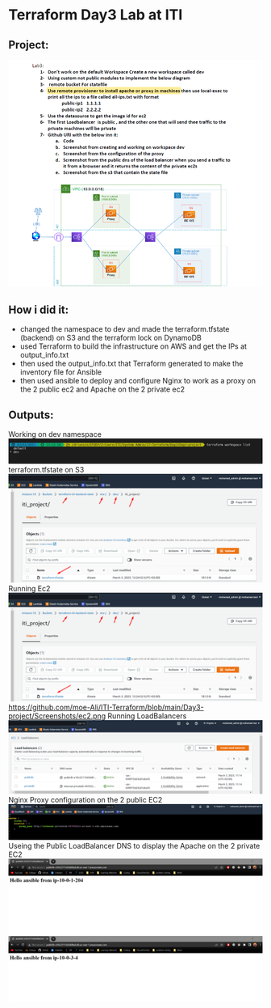 # Terraform Day3 Lab at ITI 

## Project:
![Lab](https://github.com/moe-Ali/ITI-Terraform/blob/main/Day3-project/Screenshots/Lab.png)

## How i did it:
- changed the namespace to dev and made the terraform.tfstate (backend) on S3 and the terraform lock on DynamoDB
- used Terraform to build the infrastructure on AWS and get the IPs at output_info.txt
- then used the output_info.txt that Terraform generated to make the inventory file for Ansible
- then used ansible to deploy and configure Nginx to work as a proxy on the 2 public ec2 and Apache on the 2 private ec2

## Outputs:
Working on dev namespace
![namespace](https://github.com/moe-Ali/ITI-Terraform/blob/main/Day3-project/Screenshots/namespace.png)
terraform.tfstate on S3
![S3](https://github.com/moe-Ali/ITI-Terraform/blob/main/Day3-project/Screenshots/s3_tfstate.png)
Running Ec2
![EC2](https://github.com/moe-Ali/ITI-Terraform/blob/main/Day3-project/Screenshots/s3_tfstate.png)
https://github.com/moe-Ali/ITI-Terraform/blob/main/Day3-project/Screenshots/ec2.png
Running LoadBalancers
![LB](https://github.com/moe-Ali/ITI-Terraform/blob/main/Day3-project/Screenshots/LB.png)
Nginx Proxy configuration on the 2 public EC2
![proxy](https://github.com/moe-Ali/ITI-Terraform/blob/main/Day3-project/Screenshots/proxy.png)
Useing the Public LoadBalancer DNS to display the Apache on the 2 private EC2
![private1](https://github.com/moe-Ali/ITI-Terraform/blob/main/Day3-project/Screenshots/private1_from_publiclb.png)
![private2](https://github.com/moe-Ali/ITI-Terraform/blob/main/Day3-project/Screenshots/private2_from_publiclb.png)
